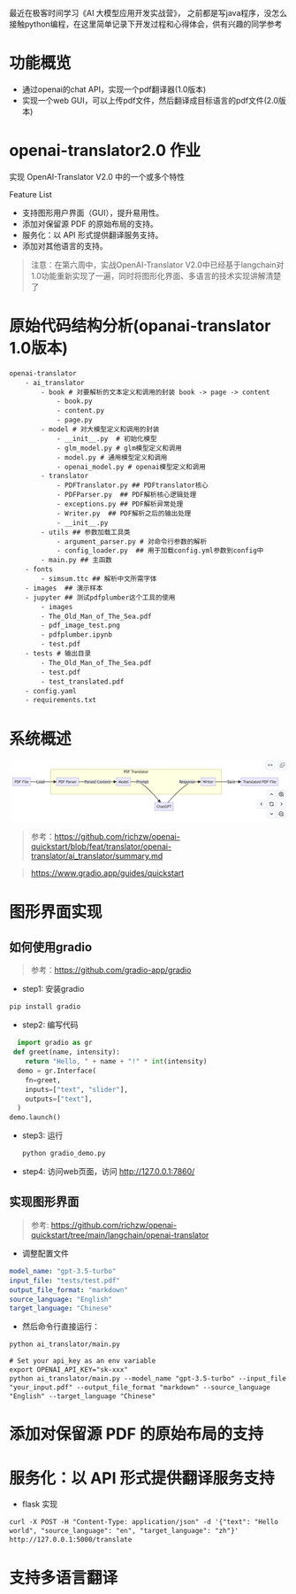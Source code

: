 最近在极客时间学习《AI 大模型应用开发实战营》， 之前都是写java程序，没怎么接触python编程，在这里简单记录下开发过程和心得体会，供有兴趣的同学参考

# 功能概览
- 通过openai的chat API，实现一个pdf翻译器(1.0版本)
- 实现一个web GUI，可以上传pdf文件，然后翻译成目标语言的pdf文件(2.0版本)

# openai-translator2.0 作业
实现 OpenAI-Translator V2.0 中的一个或多个特性

Feature List
- 支持图形用户界面（GUI），提升易用性。
- 添加对保留源 PDF 的原始布局的支持。
- 服务化：以 API 形式提供翻译服务支持。
- 添加对其他语言的支持。

> 注意：在第六周中，实战OpenAI-Translator V2.0中已经基于langchain对1.0功能重新实现了一遍，同时将图形化界面、多语言的技术实现讲解清楚了

# 原始代码结构分析(opanai-translator 1.0版本)
```txt
openai-translator
    - ai_translator
        - book # 对要解析的文本定义和调用的封装 book -> page -> content
            - book.py
            - content.py
            - page.py
        - model # 对大模型定义和调用的封装
            - __init__.py  # 初始化模型
            - glm_model.py # glm模型定义和调用
            - model.py # 通用模型定义和调用
            - openai_model.py # openai模型定义和调用
        - translator
            - PDFTranslator.py ## PDFtranslator核心
            - PDFParser.py  ## PDF解析核心逻辑处理
            - exceptions.py ## PDF解析异常处理
            - Writer.py  ## PDF解析之后的输出处理
            - __init__.py 
        - utils ## 参数加载工具类
            - argument_parser.py # 对命令行参数的解析
            - config_loader.py  ## 用于加载config.yml参数到config中
        - main.py ## 主函数
    - fonts
        - simsum.ttc ## 解析中文所需字体
    - images  ## 演示样本
    - jupyter ## 测试pdfplumber这个工具的使用
        - images
        - The_Old_Man_of_The_Sea.pdf
        - pdf_image_test.png
        - pdfplumber.ipynb
        - test.pdf
    - tests # 输出目录
        - The_Old_Man_of_The_Sea.pdf
        - test.pdf
        - test_translated.pdf
    - config.yaml
    - requirements.txt
```

#  系统概述
![alt text](image.png)

> 参考：https://github.com/richzw/openai-quickstart/blob/feat/translator/openai-translator/ai_translator/summary.md

> https://www.gradio.app/guides/quickstart

# 图形界面实现
## 如何使用gradio
> 参考：https://github.com/gradio-app/gradio

- step1: 安装gradio
```bash
pip install gradio
```
- step2: 编写代码

```python
  import gradio as gr
 def greet(name, intensity):
    return "Hello, " + name + "!" * int(intensity)
  demo = gr.Interface(
    fn=greet,
    inputs=["text", "slider"],
    outputs=["text"],
  )
demo.launch()
  ```

- step3: 运行
  ```bash
  python gradio_demo.py
  ```

- step4: 访问web页面，访问 http://127.0.0.1:7860/

## 实现图形界面
> 参考: https://github.com/richzw/openai-quickstart/tree/main/langchain/openai-translator

- 调整配置文件 
```yaml
model_name: "gpt-3.5-turbo"
input_file: "tests/test.pdf"
output_file_format: "markdown"
source_language: "English"
target_language: "Chinese"
```

- 然后命令行直接运行：
```shell    
python ai_translator/main.py
```

```shell
# Set your api_key as an env variable
export OPENAI_API_KEY="sk-xxx"
python ai_translator/main.py --model_name "gpt-3.5-turbo" --input_file "your_input.pdf" --output_file_format "markdown" --source_language "English" --target_language "Chinese"
```
# 添加对保留源 PDF 的原始布局的支持

# 服务化：以 API 形式提供翻译服务支持
- flask 实现
```shell
curl -X POST -H "Content-Type: application/json" -d '{"text": "Hello world", "source_language": "en", "target_language": "zh"}' http://127.0.0.1:5000/translate
```
# 支持多语言翻译

